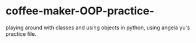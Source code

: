 # coffee-maker-OOP-practice-
playing around with classes and using objects in python, using angela yu's practice file.
